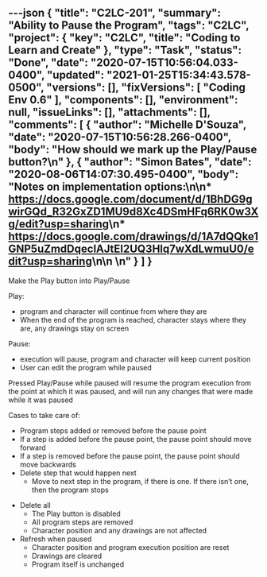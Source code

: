 ---json
{
  "title": "C2LC-201",
  "summary": "Ability to Pause the Program",
  "tags": "C2LC",
  "project": {
    "key": "C2LC",
    "title": "Coding to Learn and Create"
  },
  "type": "Task",
  "status": "Done",
  "date": "2020-07-15T10:56:04.033-0400",
  "updated": "2021-01-25T15:34:43.578-0500",
  "versions": [],
  "fixVersions": [
    "Coding Env 0.6"
  ],
  "components": [],
  "environment": null,
  "issueLinks": [],
  "attachments": [],
  "comments": [
    {
      "author": "Michelle D'Souza",
      "date": "2020-07-15T10:56:28.266-0400",
      "body": "How should we mark up the Play/Pause button?\n"
    },
    {
      "author": "Simon Bates",
      "date": "2020-08-06T14:07:30.495-0400",
      "body": "Notes on implementation options:\n\n* <https://docs.google.com/document/d/1BhDG9gwirGQd_R32GxZD1MU9d8Xc4DSmHFq6RK0w3Xg/edit?usp=sharing>\n* <https://docs.google.com/drawings/d/1A7dQQke1GNP5uZmdDqeclAJtEI2UQ3Hlq7wXdLwmuU0/edit?usp=sharing>\n\n \n"
    }
  ]
}
---
Make the Play button into Play/Pause

Play:

* program and character will continue from where they are
* When the end of the program is reached, character stays where they are, any drawings stay on screen

Pause:

* execution will pause, program and character will keep current position
* User can edit the program while paused

Pressed Play/Pause while paused will resume the program execution from the point at which it was paused, and will run any changes that were made while it was paused

Cases to take care of:

* Program steps added or removed before the pause point
* If a step is added before the pause point, the pause point should move forward
* If a step is removed before the pause point, the pause point should move backwards
* Delete step that would happen next
  * Move to next step in the program, if there is one. If there isn’t one, then the program stops

- Delete all
  * The Play button is disabled
  * All program steps are removed
  * Character position and any drawings are not affected
- Refresh when paused
  * Character position and program execution position are reset
  * Drawings are cleared
  * Program itself is unchanged

        